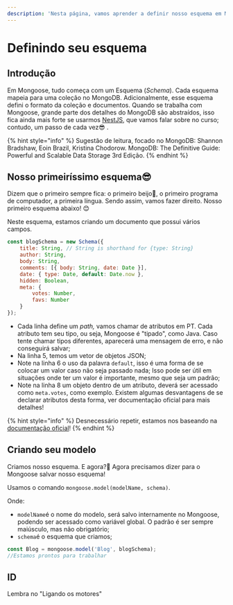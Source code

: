```yaml
---
description: 'Nesta página, vamos aprender a definir nosso esquema em Mongoose.'
---
```


# Definindo seu esquema

## Introdução 

Em Mongoose, tudo começa com um Esquema \(_Schema_\). Cada esquema mapeia para uma coleção no MongoDB. Adicionalmente, esse esquema defini o formato da coleção e documentos. Quando se trabalha com Mongoose, grande parte dos detalhes do MongoDB são abstraídos, isso fica ainda mais forte se usarmos [NestJS](https://docs.nestjs.com/recipes/mongodb), que vamos falar sobre no curso; contudo, um passo de cada vez😎 . 

{% hint style="info" %}
Sugestão de leitura, focado no MongoDB: Shannon Bradshaw, Eoin Brazil, Kristina Chodorow. MongoDB: The Definitive Guide: Powerful and Scalable Data Storage 3rd Edição.
{% endhint %}

## Nosso primeiríssimo esquema😎

Dizem que  o primeiro sempre fica: o primeiro beijo💋, o primeiro programa de computador, a primeira língua. Sendo assim, vamos fazer direito. Nosso primeiro esquema abaixo!  😊

Neste esquema, estamos criando um documento que possui vários campos. 



```javascript
const blogSchema = new Schema({
    title: String, // String is shorthand for {type: String}
    author: String,
    body: String,
    comments: [{ body: String, date: Date }],
    date: { type: Date, default: Date.now },
    hidden: Boolean,
    meta: {
        votes: Number,
        favs: Number
    }
});

```

* Cada linha define um _path,_ vamos chamar de atributos em PT. Cada atributo tem seu tipo, ou seja, Mongoose é "tipado", como Java. Caso tente chamar tipos diferentes, aparecerá uma mensagem de erro, e não conseguirá salvar;  
* Na linha 5, temos um vetor de objetos JSON;
* Note na linha 6 o uso da palavra `default`, isso é uma forma de se colocar um valor caso não seja passado nada; Isso pode ser útil em situações onde ter um valor é importante, mesmo que seja um padrão;  
* Note na linha 8 um objeto dentro de um atributo, deverá ser acessado como `meta.votes`, como exemplo. Existem algumas desvantagens de se declarar atributos desta forma, ver documentação oficial para mais detalhes!

{% hint style="info" %}
 Desnecessário repetir, estamos nos baseando na [documentação oficial](https://mongoosejs.com/docs/guide.html)!
{% endhint %}

## Criando seu modelo

Criamos nosso esquema. E agora?🤔 Agora precisamos dizer para o Mongoose salvar nosso esquema!

Usamos o comando `mongoose.model(modelName, schema)`. 

Onde: 

* `modelName`é o nome do modelo, será salvo internamente no Mongoose, podendo ser acessado como variável global. O padrão é ser sempre maiúsculo, mas não obrigatório; 
* `schema`é o esquema que criamos;

```javascript
const Blog = mongoose.model('Blog', blogSchema);
//Estamos prontos para trabalhar
```

## ID

Lembra no "Ligando os motores"

